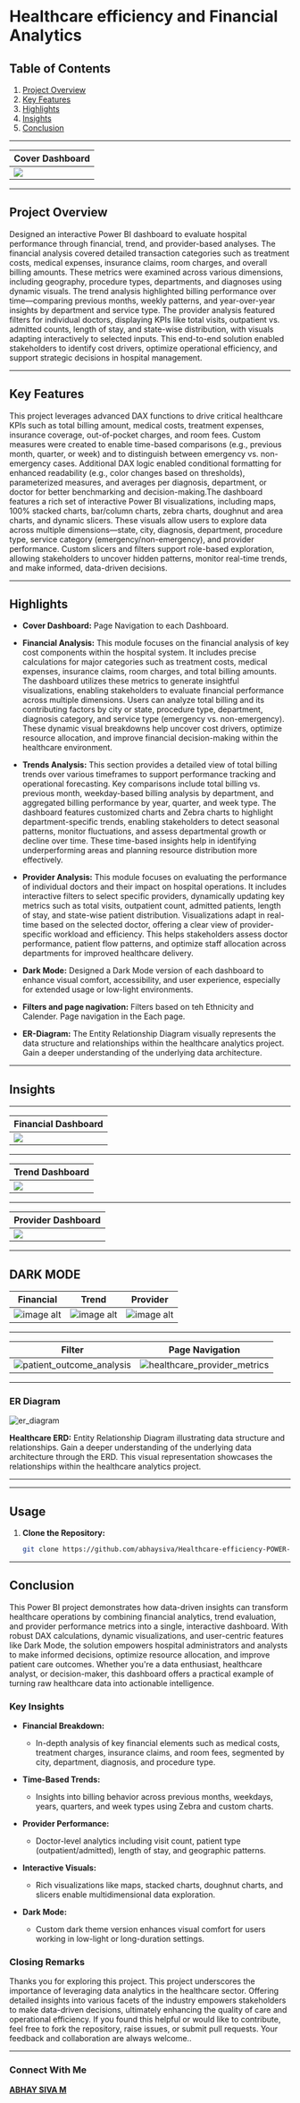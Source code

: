 
# Healthcare efficiency and Financial Analytics
## Table of Contents

1. [Project Overview](#project-overview)
2. [Key Features](#key-features)
3. [Highlights](#highlights)
4. [Insights](#insights)
5. [Conclusion](#conclusion)
---

| Cover Dashboard | 
|--------------------------|
| ![](https://github.com/abhaysiva/Healthcare-efficiency-POWER-BI/blob/33257b59a5a7966692903b1b66ba30c74541851f/SnapShot%20of%20Dashboards/1.png)| 

---
##  Project Overview

Designed an interactive Power BI dashboard to evaluate hospital performance through financial, trend, and provider-based analyses. The financial analysis covered detailed transaction categories such as treatment costs, medical expenses, insurance claims, room charges, and overall billing amounts. These metrics were examined across various dimensions, including geography, procedure types, departments, and diagnoses using dynamic visuals. The trend analysis highlighted billing performance over time—comparing previous months, weekly patterns, and year-over-year insights by department and service type. The provider analysis featured filters for individual doctors, displaying KPIs like total visits, outpatient vs. admitted counts, length of stay, and state-wise distribution, with visuals adapting interactively to selected inputs. This end-to-end solution enabled stakeholders to identify cost drivers, optimize operational efficiency, and support strategic decisions in hospital management.



---
## Key Features

This project leverages advanced DAX functions to drive critical healthcare KPIs such as total billing amount, medical costs, treatment expenses, insurance coverage, out-of-pocket charges, and room fees. Custom measures were created to enable time-based comparisons (e.g., previous month, quarter, or week) and to distinguish between emergency vs. non-emergency cases. Additional DAX logic enabled conditional formatting for enhanced readability (e.g., color changes based on thresholds), parameterized measures, and averages per diagnosis, department, or doctor for better benchmarking and decision-making.The dashboard features a rich set of interactive Power BI visualizations, including maps, 100% stacked charts, bar/column charts, zebra charts, doughnut and area charts, and dynamic slicers. These visuals allow users to explore data across multiple dimensions—state, city, diagnosis, department, procedure type, service category (emergency/non-emergency), and provider performance. Custom slicers and filters support role-based exploration, allowing stakeholders to uncover hidden patterns, monitor real-time trends, and make informed, data-driven decisions.



---

## Highlights

- **Cover Dashboard:** Page Navigation to each Dashboard.

- **Financial Analysis:** This module focuses on the financial analysis of key cost components within the hospital system. It includes precise calculations for major categories such as treatment costs, medical expenses, insurance claims, room charges, and total billing amounts. The dashboard utilizes these metrics to generate insightful visualizations, enabling stakeholders to evaluate financial performance across multiple dimensions. Users can analyze total billing and its contributing factors by city or state, procedure type, department, diagnosis category, and service type (emergency vs. non-emergency). These dynamic visual breakdowns help uncover cost drivers, optimize resource allocation, and improve financial decision-making within the healthcare environment.



- **Trends Analysis:** This section provides a detailed view of total billing trends over various timeframes to support performance tracking and operational forecasting. Key comparisons include total billing vs. previous month, weekday-based billing analysis by department, and aggregated billing performance by year, quarter, and week type. The dashboard features customized charts and Zebra charts to highlight department-specific trends, enabling stakeholders to detect seasonal patterns, monitor fluctuations, and assess departmental growth or decline over time. These time-based insights help in identifying underperforming areas and planning resource distribution more effectively.



- **Provider Analysis:** This module focuses on evaluating the performance of individual doctors and their impact on hospital operations. It includes interactive filters to select specific providers, dynamically updating key metrics such as total visits, outpatient count, admitted patients, length of stay, and state-wise patient distribution. Visualizations adapt in real-time based on the selected doctor, offering a clear view of provider-specific workload and efficiency. This helps stakeholders assess doctor performance, patient flow patterns, and optimize staff allocation across departments for improved healthcare delivery.


- **Dark Mode:** Designed a Dark Mode version of each dashboard to enhance visual comfort, accessibility, and user experience, especially for extended usage or low-light environments.

- **Filters and page nagivation:** Filters based on teh Ethnicity and Calender. Page navigation in the Each page.


- **ER-Diagram:** The Entity Relationship Diagram visually represents the data structure and relationships within the healthcare analytics project. Gain a deeper understanding of the underlying data architecture.

---

## Insights


---
| Financial Dashboard | 
|--------------------------|
| ![](https://github.com/abhaysiva/Healthcare-efficiency-POWER-BI/blob/33257b59a5a7966692903b1b66ba30c74541851f/SnapShot%20of%20Dashboards/2.png)| 

---
| Trend Dashboard | 
|--------------------------|
| ![](https://github.com/abhaysiva/Healthcare-efficiency-POWER-BI/blob/33257b59a5a7966692903b1b66ba30c74541851f/SnapShot%20of%20Dashboards/6.png)| 

---
| Provider Dashboard | 
|--------------------------|
| ![](https://github.com/abhaysiva/Healthcare-efficiency-POWER-BI/blob/33257b59a5a7966692903b1b66ba30c74541851f/SnapShot%20of%20Dashboards/8.png)| 

---
DARK MODE
---
| Financial|Trend|Provider|
|-------------|-------------|-------------|
|![image alt](https://github.com/abhaysiva/Healthcare-efficiency-POWER-BI/blob/33257b59a5a7966692903b1b66ba30c74541851f/SnapShot%20of%20Dashboards/5.png)|![image alt](https://github.com/abhaysiva/Healthcare-efficiency-POWER-BI/blob/33257b59a5a7966692903b1b66ba30c74541851f/SnapShot%20of%20Dashboards/7.png)|![image alt](https://github.com/abhaysiva/Healthcare-efficiency-POWER-BI/blob/33257b59a5a7966692903b1b66ba30c74541851f/SnapShot%20of%20Dashboards/9.png)

---


|Filter|Page Navigation|
|-------------|-------------|
| ![patient_outcome_analysis](https://github.com/abhaysiva/Healthcare-efficiency-POWER-BI/blob/33257b59a5a7966692903b1b66ba30c74541851f/SnapShot%20of%20Dashboards/3.png) | ![healthcare_provider_metrics](https://github.com/abhaysiva/Healthcare-efficiency-POWER-BI/blob/33257b59a5a7966692903b1b66ba30c74541851f/SnapShot%20of%20Dashboards/4.png)|




---


### ER Diagram

![er_diagram](https://github.com/abhaysiva/Healthcare-efficiency-POWER-BI/blob/f619c8ac855de4b0536daf74cfd9a3824e4de5cd/SnapShot%20of%20Dashboards/erdiagram.png)

**Healthcare ERD:** Entity Relationship Diagram illustrating data structure and relationships. Gain a deeper understanding of the underlying data architecture through the ERD. This visual representation showcases the relationships within the healthcare analytics project.

---






---

## Usage

1. **Clone the Repository:**
   ```bash
   git clone https://github.com/abhaysiva/Healthcare-efficiency-POWER-BI.git
   ```
---


## Conclusion

This Power BI project demonstrates how data-driven insights can transform healthcare operations by combining financial analytics, trend evaluation, and provider performance metrics into a single, interactive dashboard. With robust DAX calculations, dynamic visualizations, and user-centric features like Dark Mode, the solution empowers hospital administrators and analysts to make informed decisions, optimize resource allocation, and improve patient care outcomes.
Whether you're a data enthusiast, healthcare analyst, or decision-maker, this dashboard offers a practical example of turning raw healthcare data into actionable intelligence.


### Key Insights

- **Financial Breakdown:**
  -  In-depth analysis of key financial elements such as medical costs, treatment charges, insurance claims, and room fees, segmented by city, department, diagnosis, and procedure type.

- **Time-Based Trends:**
  - Insights into billing behavior across previous months, weekdays, years, quarters, and week types using Zebra and custom charts.

- **Provider Performance:**
  - Doctor-level analytics including visit count, patient type (outpatient/admitted), length of stay, and geographic patterns.

- **Interactive Visuals:**
  - Rich visualizations like maps, stacked charts, doughnut charts, and slicers enable multidimensional data exploration.

- **Dark Mode:**
  - Custom dark theme version enhances visual comfort for users working in low-light or long-duration settings.


### Closing Remarks
Thanks you for exploring this project.
This project underscores the importance of leveraging data analytics in the healthcare sector. Offering detailed insights into various facets of the industry empowers stakeholders to make data-driven decisions, ultimately enhancing the quality of care and operational efficiency. If you found this helpful or would like to contribute, feel free to fork the repository, raise issues, or submit pull requests. Your feedback and collaboration are always welcome..

---

### Connect With Me

**[ABHAY SIVA M](https://www.linkedin.com/in/abhaysiva/)**
